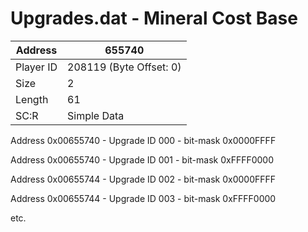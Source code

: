 
#  Upgrades.dat - Mineral Cost Base
Address   | 655740
----------|-------------
Player ID | 208119 (Byte Offset: 0)
Size 	  | 2
Length 	  | 61
SC:R      | Simple Data

Address 0x00655740 - Upgrade ID 000 - bit-mask 0x0000FFFF
Address 0x00655740 - Upgrade ID 001 - bit-mask 0xFFFF0000
Address 0x00655744 - Upgrade ID 002 - bit-mask 0x0000FFFF
Address 0x00655744 - Upgrade ID 003 - bit-mask 0xFFFF0000
etc.
